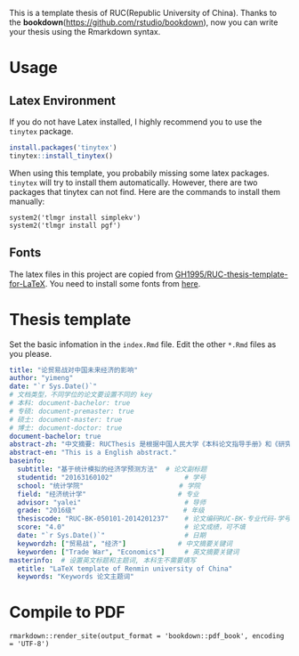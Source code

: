 This is a template thesis of RUC(Republic University of China). Thanks to the **bookdown**(https://github.com/rstudio/bookdown), now you can write your thesis using the Rmarkdown syntax.

# Usage

## Latex Environment
If you do not have Latex installed, I highly recommend you to use the `tinytex` package.
```r
install.packages('tinytex')
tinytex::install_tinytex()
```

When using this template, you probabily missing some latex packages. `tinytex` will try to install them automatically. However, there are two packages that tinytex can not find. Here are the commands to install them manually: 
```
system2('tlmgr install simplekv')
system2('tlmgr install pgf')
```

## Fonts

The latex files in this project are copied from [GH1995/RUC-thesis-template-for-LaTeX](https://github.com/GH1995/RUC-thesis-template-for-LaTeX). 
You need to install some fonts from [here](https://github.com/GH1995/RUC-thesis-template-for-LaTeX#%E5%AD%97%E4%BD%93%E6%96%87%E4%BB%B6).

# Thesis template

Set the basic infomation in the `index.Rmd` file. Edit the other `*.Rmd` files as you please.

```yaml
title: "论贸易战对中国未来经济的影响"
author: "yimeng"    
date: "`r Sys.Date()`"
# 文档类型，不同学位的论文要设置不同的 key
# 本科: document-bachelor: true
# 专硕: document-premaster: true
# 硕士: document-master: true
# 博士: document-doctor: true
document-bachelor: true
abstract-zh: "中文摘要: RUCThesis 是根据中国人民大学《本科论文指导手册》和《研究生学位论文及其摘要的撰写和印制要求》而制作的 \\LaTeX\\ 论文模板。"
abstract-en: "This is a English abstract."
baseinfo:
  subtitle: "基于统计模拟的经济学预测方法"  # 论文副标题
  studentid: "20163160102"                  # 学号
  school: "统计学院"                        # 学院
  field: "经济统计学"                       # 专业
  advisor: "yalei"                          # 导师
  grade: "2016级"                           # 年级 
  thesiscode: "RUC-BK-050101-2014201237"    # 论文编码RUC-BK-专业代码-学号
  score: "4.0"                              # 论文成绩，可不填
  date: "`r Sys.Date()`"                    # 日期
  keywordzh: ["贸易战", "经济"]             # 中文摘要关键词
  keyworden: ["Trade War", "Economics"]     # 英文摘要关键词
masterinfo:  # 设置英文标题和主题词, 本科生不需要填写
  etitle: "LaTeX template of Renmin university of China"
  keywords: "Keywords 论文主题词"
```


# Compile to PDF

```
rmarkdown::render_site(output_format = 'bookdown::pdf_book', encoding = 'UTF-8')
```
